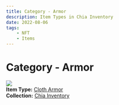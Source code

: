 ```yaml
---
title: Category - Armor
description: Item Types in Chia Inventory
date: 2022-08-06
tags:
    - NFT
    - Items
---
```


# Category - Armor
<div class="item_type_thumbnail">
<a href="../../Types/Armor/Cloth_Armor/Normal_Cloth_Armor_00001_00100/"><img loading="lazy" src="https://hetyfs3skgio5yntk6sdi6xv2dc3wsf3qxiqmqpwc3fyouz5.arweave.net/OSeCy3JRkO7-hs1ekNHr10M-W7SLuF0QZB9hbLh1M9Q"></a><br/>
<div><strong>Item Type:</strong> <a href="../../Types/Armor/Cloth_Armor/Normal_Cloth_Armor_00001_00100/">Cloth Armor</a></div>
<div><strong>Collection:</strong> <a href="https://www.spacescan.io/xch/nft/collection/col16fpva26fhdjp2echs3cr7c30gzl7qe67hu9grtsjcqldz354asjsyzp6wx">Chia Inventory</a></div>
</div>

